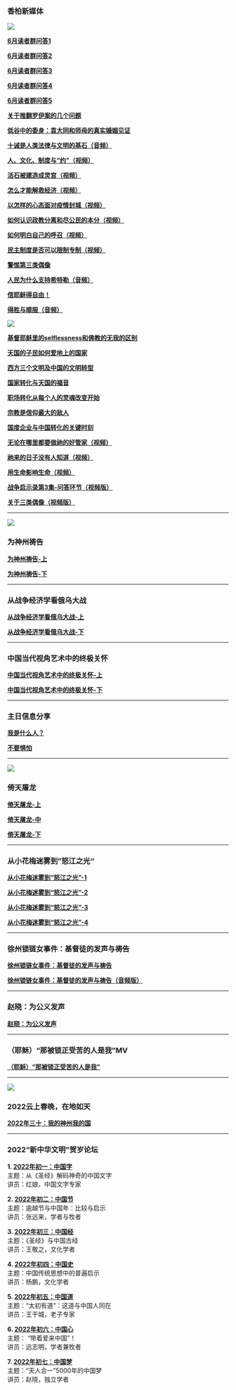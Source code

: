 ### 香柏新媒体

![](https://pic.imgdb.cn/item/6294a03709475431290342bc.jpg)








**[6月读者群问答1](https://www.asuswebstorage.com/navigate/a/#/s/84A821413D6744BA969A01EEE2BD73A6Y)**

**[6月读者群问答2](https://www.asuswebstorage.com/navigate/a/#/s/55AF1B037B8B43A195CB8E97ADDA10B8Y)**

**[6月读者群问答3](https://www.asuswebstorage.com/navigate/a/#/s/3F6476E8716F4BCC8987E6E497AC2B84Y)**

**[6月读者群问答4](https://www.asuswebstorage.com/navigate/a/#/s/338DD7CF58B8444A8D7D5013923A9C9CY)**

**[6月读者群问答5](https://www.asuswebstorage.com/navigate/a/#/s/19909E1D408D4E9B882DBFB7A4559F49Y)**

**[关于推翻罗伊案的几个问题](https://www.asuswebstorage.com/navigate/a/#/s/69740068015D49FAAAB721359864B894Y)**

**[低谷中的委身：袁大同和师母的真实婚姻见证](https://www.asuswebstorage.com/navigate/a/#/s/6FD0D193E3004EB7B87599A21ABC848BY)**

**[十诫是人类法律与文明的基石（音频）](https://www.asuswebstorage.com/navigate/a/#/s/CF7C12762272413C89894940FECB0E4EY)**

**[人、文化、制度与“约”（视频）](https://www.asuswebstorage.com/navigate/a/#/s/83371EDD1EAE42E6A8270D4AF01463C8Y)**

**[活石被建造成灵宫（视频）](https://www.asuswebstorage.com/navigate/a/#/s/BD24066403974973A3EDE762D6099027Y)**

**[怎么才能解救经济（视频）](https://www.asuswebstorage.com/navigate/a/#/s/97D8FDA2CD7E4FF7BB79B541E4DA006BY)**

**[以怎样的心态面对疫情封城（视频）](https://www.asuswebstorage.com/navigate/a/#/s/19F7568E171643E08BB4135C3B65B3C5Y)**

**[如何认识政教分离和尽公民的本分（视频）](https://www.asuswebstorage.com/navigate/a/#/s/237B72BFED484B3E9BC07810A5317880Y)**

**[如何明白自己的呼召（视频）](https://www.asuswebstorage.com/navigate/a/#/s/1CB44F97622A4E3FB7E41E20DE94F2CEY)**

**[民主制度是否可以限制专制（视频）](https://www.asuswebstorage.com/navigate/a/#/s/96FD82F10A6E44E7BA057A48A512F1D4Y)**

**[警惕第三类偶像](https://www.asuswebstorage.com/navigate/a/#/s/7EC0E20540204E4A9A9653E584F2D0B6Y)**

**[人民为什么支持希特勒（音频）](https://www.asuswebstorage.com/navigate/a/#/s/1C47F0F9D4D34224BC9CDDF8A1AF8CF6Y)**

**[信耶稣得自由！](https://www.asuswebstorage.com/navigate/a/#/s/727844E44F254ABFA15C740467BA2689Y)**

**[得胜与顺服（音频）](https://www.asuswebstorage.com/navigate/a/#/s/3FDA418B17344047A8E82085CBA7F23AY)**

![](https://pic.imgdb.cn/item/6294bb180947543129260175.png)

**[基督耶稣里的selflessness和佛教的无我的区别](https://www.asuswebstorage.com/navigate/a/#/s/D601C049DBBF4314BEC206864CF2D3D2Y)**

**[天国的子民如何爱地上的国家](https://www.asuswebstorage.com/navigate/a/#/s/8550B920D25A413C8B59A14C166D54C6Y)**

**[西方三个文明及中国的文明转型](https://www.asuswebstorage.com/navigate/a/#/s/E926F8A362A04067B25E244A8C6D57A9Y)**

**[国家转化与天国的福音](https://www.asuswebstorage.com/navigate/a/#/s/F79BEE227CB74D488283DDDBB21A540BY)**

**[职场转化从每个人的灵魂改变开始](https://www.asuswebstorage.com/navigate/a/#/s/2A1361D8E3CD4E51A76C4C8E76CCE614Y)**

**[宗教是信仰最大的敌人](https://www.asuswebstorage.com/navigate/a/#/s/997625016DC54BF89D060569FD1947DDY)**

**[国度企业与中国转化的关键时刻](https://www.asuswebstorage.com/navigate/a/#/s/F6C289BCDD8744F28B9A79671057CDEBY)**

**[无论在哪里都要做祂的好管家（视频）](https://www.asuswebstorage.com/navigate/a/#/s/55501482AF0D4F6D932F1D61E598D40DY)**

**[祂来的日子没有人知道（视频）](https://www.asuswebstorage.com/navigate/a/#/s/A2D6F0C682A845E48551F5E05AAEFD6AY)**

**[用生命影响生命（视频）](https://www.asuswebstorage.com/navigate/a/#/s/9E3F69342190498CB9C1230324B5DA1BY)**

**[战争启示录第3集-问答环节（视频版）](https://ipfs.slang.cx/ipfs/bafybeices3mu4oh4bmucmpscikppq3viagqnigjitayvrkbuj4srkfgdre/%E6%88%98%E4%BA%89%E5%90%AF%E7%A4%BA%E5%BD%95%E7%AC%AC3%E9%9B%86%EF%BC%9A%E4%B8%9C%E6%AD%A3%E6%95%99%E5%BE%92%E6%99%AE%E4%BA%AC%E4%B8%8E%E7%AC%AC%E4%B8%89%E7%B1%BB%E5%B4%87%E6%8B%9C%E4%B9%8B%E9%97%AE%E7%AD%94%E7%8E%AF%E8%8A%82.mp4)**

**[关于三类偶像（视频版）](https://ipfs.slang.cx/ipfs/bafybeief52cuts3yg7yxorip4e6sg2tmics66tnp4gbae3ijhswkcvofty/%E5%85%B3%E4%BA%8E%E4%B8%89%E7%B1%BB%E5%81%B6%E5%83%8F.mp4)**

---

![](https://pic.imgdb.cn/item/6294bb180947543129260175.png)


### 为神州祷告

**[为神州祷告-上](https://www.asuswebstorage.com/navigate/a/#/s/152A89D1A8DC4C5286CF9EDA57189A52Y)**

**[为神州祷告-下](https://www.asuswebstorage.com/navigate/a/#/s/504109DB64C24890B07C54D74E957EE9Y)**

---

### 从战争经济学看俄乌大战

**[从战争经济学看俄乌大战-上](https://ipfs.slang.cx/ipfs/bafybeib3igmtkod3kvnkfkhubk7sn2eskzk7gkdh3hdajhpto5x3mu5evi/%E4%BB%8E%E6%88%98%E4%BA%89%E7%BB%8F%E6%B5%8E%E5%AD%A6%E7%9C%8B%E4%BF%84%E4%B9%8C%E5%A4%A7%E6%88%98/%E4%BB%8E%E6%88%98%E4%BA%89%E7%BB%8F%E6%B5%8E%E5%AD%A6%E7%9C%8B%E4%BF%84%E4%B9%8C%E5%A4%A7%E6%88%98-1.mp4)**

**[从战争经济学看俄乌大战-下](https://ipfs.slang.cx/ipfs/bafybeib3igmtkod3kvnkfkhubk7sn2eskzk7gkdh3hdajhpto5x3mu5evi/%E4%BB%8E%E6%88%98%E4%BA%89%E7%BB%8F%E6%B5%8E%E5%AD%A6%E7%9C%8B%E4%BF%84%E4%B9%8C%E5%A4%A7%E6%88%98/%E4%BB%8E%E6%88%98%E4%BA%89%E7%BB%8F%E6%B5%8E%E5%AD%A6%E7%9C%8B%E4%BF%84%E4%B9%8C%E5%A4%A7%E6%88%98-2.mp4)**

---

### 中国当代视角艺术中的终极关怀

**[中国当代视角艺术中的终极关怀-上](https://ipfs.slang.cx/ipfs/bafybeienhfzn4lpt6kke56pydg7f7vl3nng6yqkgzfug46gkowytzomxni/%E4%B8%AD%E5%9B%BD%E5%BD%93%E4%BB%A3%E8%A7%86%E8%A7%92%E8%89%BA%E6%9C%AF%E4%B8%AD%E7%9A%84%E7%BB%88%E6%9E%81%E5%85%B3%E6%80%80/%E4%B8%AD%E5%9B%BD%E5%BD%93%E4%BB%A3%E8%A7%86%E8%A7%92%E8%89%BA%E6%9C%AF%E4%B8%AD%E7%9A%84%E7%BB%88%E6%9E%81%E5%85%B3%E6%80%80-%E4%B8%8A.mp4)**

**[中国当代视角艺术中的终极关怀-下](https://ipfs.slang.cx/ipfs/bafybeienhfzn4lpt6kke56pydg7f7vl3nng6yqkgzfug46gkowytzomxni/%E4%B8%AD%E5%9B%BD%E5%BD%93%E4%BB%A3%E8%A7%86%E8%A7%92%E8%89%BA%E6%9C%AF%E4%B8%AD%E7%9A%84%E7%BB%88%E6%9E%81%E5%85%B3%E6%80%80/%E4%B8%AD%E5%9B%BD%E5%BD%93%E4%BB%A3%E8%A7%86%E8%A7%92%E8%89%BA%E6%9C%AF%E4%B8%AD%E7%9A%84%E7%BB%88%E6%9E%81%E5%85%B3%E6%80%80-%E4%B8%8B.mp4)**

---

### 主日信息分享

**[我是什么人？](https://ipfs.slang.cx/ipfs/bafybeicazzhfqn7eafn7svbqqczhmbw4x2lwkn3pow3sxh3c5bflu4df2a/%E6%96%B0%E5%BB%BA%E6%96%87%E4%BB%B6%E5%A4%B9/%E2%80%9C%E6%88%91%E6%98%AF%E4%BB%80%E4%B9%88%E4%BA%BA%EF%BC%9F%E2%80%9D.mp4)**

**[不要惧怕](https://ipfs.slang.cx/ipfs/bafybeicazzhfqn7eafn7svbqqczhmbw4x2lwkn3pow3sxh3c5bflu4df2a/%E6%96%B0%E5%BB%BA%E6%96%87%E4%BB%B6%E5%A4%B9/%E2%80%9D%E4%B8%8D%E8%A6%81%E6%83%A7%E6%80%95%E2%80%9C%EF%BC%88%E4%B8%BB%E6%97%A5%E4%BF%A1%E6%81%AF%E5%88%86%E4%BA%AB%EF%BC%89.mp4)**

---

![](https://pic.imgdb.cn/item/6294bb180947543129260175.png)

### 倚天屠龙

**[倚天屠龙-上](https://ipfs.slang.cx/ipfs/bafybeicr5riaql2yy265nxmas2n3j3y23buzay7e7tqejv6t273dksjms4/%E5%80%9A%E5%A4%A9%E5%B1%A0%E9%BE%99/%E5%80%9A%E5%A4%A9%E5%B1%A0%E9%BE%99-%E4%B8%8A.mp4)**

**[倚天屠龙-中](https://ipfs.slang.cx/ipfs/bafybeicr5riaql2yy265nxmas2n3j3y23buzay7e7tqejv6t273dksjms4/%E5%80%9A%E5%A4%A9%E5%B1%A0%E9%BE%99/%E5%80%9A%E5%A4%A9%E5%B1%A0%E9%BE%99-%E4%B8%AD.mp4)**

**[倚天屠龙-下](https://ipfs.slang.cx/ipfs/bafybeicr5riaql2yy265nxmas2n3j3y23buzay7e7tqejv6t273dksjms4/%E5%80%9A%E5%A4%A9%E5%B1%A0%E9%BE%99/%E5%80%9A%E5%A4%A9%E5%B1%A0%E9%BE%99-%E4%B8%8B.mp4)**

---

### 从小花梅迷雾到”怒江之光“

**[从小花梅迷雾到“怒江之光”-1](https://ipfs.slang.cx/ipfs/bafybeifztugs7vhcat75wlzkklaqpez7ksiss4g2qypngbdepsg7xndevy/njzg/%E6%80%92%E6%B1%9F%E4%B9%8B%E5%85%891.mp4)**

**[从小花梅迷雾到“怒江之光”-2](https://ipfs.slang.cx/ipfs/bafybeifztugs7vhcat75wlzkklaqpez7ksiss4g2qypngbdepsg7xndevy/njzg/%E6%80%92%E6%B1%9F%E4%B9%8B%E5%85%892.mp4)**

**[从小花梅迷雾到“怒江之光”-3](https://ipfs.slang.cx/ipfs/bafybeid2dqwjrkvwkyzobzdaf3ew7uzwpn5ecp2hwdhzgbut32krzwsrua/%E6%80%92%E6%B1%9F%E4%B9%8B%E5%85%89/%E6%80%92%E6%B1%9F%E4%B9%8B%E5%85%89%E4%B8%AD.mp4)**

**[从小花梅迷雾到“怒江之光”-4](https://ipfs.slang.cx/ipfs/bafybeid2dqwjrkvwkyzobzdaf3ew7uzwpn5ecp2hwdhzgbut32krzwsrua/%E6%80%92%E6%B1%9F%E4%B9%8B%E5%85%89/%E6%80%92%E6%B1%9F%E4%B9%8B%E5%85%89%E4%B8%8B.mp4)**

---
### 徐州锁链女事件：基督徒的发声与祷告

**[徐州锁链女事件：基督徒的发声与祷告](https://ipfs.slang.cx/ipfs/bafybeieuteprrdzosvex6avjdiieit4cbhvllouxv3szmggprf7vzj4xvy/%E9%93%81%E9%93%BE%E5%A5%B3.mp4)**

**[徐州锁链女事件：基督徒的发声与祷告（音频版）](https://ipfs.slang.cx/ipfs/bafybeifyffa64j6y56jec5l26vzdg6aougws7zn3pdcjczvxdwe2lbnfse/0217GGGY.mp3)**

---
### 赵晓：为公义发声

**[赵晓：为公义发声](https://ipfs.slang.cx/ipfs/bafybeiedvdqifdoskohvrn4bf4nbuxw7kcslh24lrwxd7jyaf6sp7ea3pa/%E8%B5%B5%E6%99%93%EF%BC%9A%E4%B8%BA%E5%85%AC%E4%B9%89%E5%8F%91%E5%A3%B0.mp4)**

---
### （耶稣）“那被锁正受苦的人是我”MV

**[（耶稣）“那被锁正受苦的人是我”](https://ipfs.slang.cx/ipfs/bafybeigx6uxs5x5hk2re227fdspfflqzdcc4pp3cp76mgmyqkk72uvhjti/%E9%93%81%E9%94%81%E9%93%81%E9%94%81.mp4)**

---

![](https://pic.imgdb.cn/item/6294bb180947543129260175.png)

### 2022云上春晚，在地如天

**[2022年三十：我的神州我的国](https://ipfs.slang.cx/ipfs/bafybeia5vlsr7guh5x7vhnypjsnfta2carvum5o5wgvbvrnpisx7ej7waa/%E5%B9%B4%E4%B8%89%E5%8D%81%EF%BC%9A%E4%BA%91%E4%B8%8A%E6%98%A5%E6%99%9A.mp4)**

---

### 2022“新中华文明”贺岁论坛

**1. [2022年初一：中国字](https://ipfs.slang.cx/ipfs/bafybeifjiyftmlqhgm74jnfnxqmahjtasvcumwfskeer4fkd6fiduo5hey/%E5%B9%B4%E5%88%9D%E4%B8%80%EF%BC%9A%E4%B8%AD%E5%9B%BD%E5%AD%97.mp4)**
<br>主题：从《圣经》解码神奇的中国文字
<br>讲员：红娘，中国文字专家

**2. [2022年初二：中国节](https://ipfs.slang.cx/ipfs/bafybeia4j552pzb32o4dqxlpuxqjycp4kigu6spfh4jtvfwartvs2mdube/%E5%B9%B4%E5%88%9D%E4%BA%8C%EF%BC%9A%E4%B8%AD%E5%9B%BD%E5%B9%B4.mp4)**
<br>主题：逾越节与中国年：比较与启示
<br>讲员：张远来，学者与牧者

**3. [2022年初三：中国经](https://ipfs.slang.cx/ipfs/bafybeidmaqr7os5hx3ky6jg2vwfpzlxogmsa3ti5734til5ei6h6j5vr34/%E5%B9%B4%E5%88%9D%E4%B8%89%EF%BC%9A%E4%B8%AD%E5%9B%BD%E7%BB%8F.mp4)**
<br>主题：《圣经》与中国古经
<br>讲员：王敬之，文化学者

**4. [2022年初四：中国史](https://ipfs.slang.cx/ipfs/bafybeif4cvfokekbvui4wh5iqxxlzs7j5pmj67yn5jq43wrsiaxrix5snu/%E5%B9%B4%E5%88%9D%E5%9B%9B%EF%BC%9A%E4%B8%AD%E5%9B%BD%E5%8F%B2.mp4)**
<br>主题：中国传统思想中的普遍启示
<br>讲员：杨鹏，文化学者

**5. [2022年初五：中国道](https://ipfs.slang.cx/ipfs/bafybeidklsu4kb4snwgrqquajwk2augug2bjhheezamivsclf2zgm7dudy/%E5%B9%B4%E5%88%9D%E4%BA%94%EF%BC%9A%E4%B8%AD%E5%9B%BD%E9%81%93.mp4)**
<br>主题：“太初有道”：这道与中国人同在
<br>讲员：王干城，老子专家

**6. [2022年初六：中国心](https://ipfs.slang.cx/ipfs/bafybeidvam7gpwe43sliohtvkbzvhvx7s33nbemmjhlsas2m2i3pfjjbzu/%E5%B9%B4%E5%88%9D%E5%85%AD%EF%BC%9A%E4%B8%AD%E5%9B%BD%E5%BF%83.mp4)**
<br>主题： “带着爱来中国”！
<br>讲员：远志明，学者兼牧者

**7. [2022年初七：中国梦](https://ipfs.slang.cx/ipfs/bafybeiac3sj63tfh77rj3wti7l4qb4e2ouwnck6mj2qruipx2xbv7t2jeu/%E5%B9%B4%E5%88%9D%E4%B8%83%EF%BC%9A%E4%B8%AD%E5%9B%BD%E6%A2%A6.mp4)**
<br>主题：“天人合一”5000年的中国梦
<br>讲员：赵晓，独立学者
